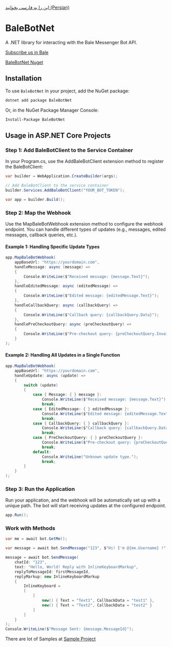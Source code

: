 [این را به فارسی بخوانید (Persian)](README.fa.md)

# BaleBotNet

A .NET library for interacting with the Bale Messenger Bot API.

[Subscribe us in Bale](https://ble.ir/BaleBotNet)

[BaleBotNet Nuget](https://www.nuget.org/packages/BaleBotNet)

## Installation

To use `BaleBotNet` in your project, add the NuGet package:

```bash
dotnet add package BaleBotNet
```

Or, in the NuGet Package Manager Console:

```bash
Install-Package BaleBotNet
```

## Usage in ASP.NET Core Projects

### Step 1: Add BaleBotClient to the Service Container

In your Program.cs, use the AddBaleBotClient extension method to register the BaleBotClient:

```csharp
var builder = WebApplication.CreateBuilder(args);

// Add BaleBotClient to the service container
builder.Services.AddBaleBotClient("YOUR_BOT_TOKEN");

var app = builder.Build();
```

### Step 2: Map the Webhook

Use the MapBaleBotWebhook extension method to configure the webhook endpoint. You can handle different types of updates (e.g., messages, edited messages, callback queries, etc.).

#### Example 1: Handling Specific Update Types

```csharp
app.MapBaleBotWebhook(
    appBaseUrl: "https://yourdomain.com",
    handleMessage: async (message) =>
    {
        Console.WriteLine($"Received message: {message.Text}");
    },
    handleEditedMessage: async (editedMessage) =>
    {
        Console.WriteLine($"Edited message: {editedMessage.Text}");
    },
    handleCallbackQuery: async (callbackQuery) =>
    {
        Console.WriteLine($"Callback query: {callbackQuery.Data}");
    },
    handlePreCheckoutQuery: async (preCheckoutQuery) =>
    {
        Console.WriteLine($"Pre-checkout query: {preCheckoutQuery.InvoicePayload}");
    }
);
```

#### Example 2: Handling All Updates in a Single Function

```csharp
app.MapBaleBotWebhook(
    appBaseUrl: "https://yourdomain.com",
    handleUpdate: async (update) =>
    {
        switch (update)
        {
            case { Message: { } message }:
                Console.WriteLine($"Received message: {message.Text}");
                break;
            case { EditedMessage: { } editedMessage }:
                Console.WriteLine($"Edited message: {editedMessage.Text}");
                break;
            case { CallbackQuery: { } callbackQuery }:
                Console.WriteLine($"Callback query: {callbackQuery.Data}");
                break;
            case { PreCheckoutQuery: { } preCheckoutQuery }:
                Console.WriteLine($"Pre-checkout query: {preCheckoutQuery.InvoicePayload}");
                break;
            default:
                Console.WriteLine("Unknown update type.");
                break;
        }
    }
);
```

### Step 3: Run the Application

Run your application, and the webhook will be automatically set up with a unique path. The bot will start receiving updates at the configured endpoint.

```csharp
app.Run();
```

### Work with Methods

```csharp
var me = await bot.GetMe();

var message = await bot.SendMessage("123", $"Hi! I'm @{me.Username} !");

message = await bot.SendMessage(
    chatId: "123",
    text: "Hello, World! Reply with InlineKeyboardMarkup",
    replyToMessageId: firstMessageId,
    replyMarkup: new InlineKeyboardMarkup
    {
        InlineKeyboard =
        [
            [
                new() { Text = "Text1", CallbackData = "test1" },
                new() { Text = "Text2", CallbackData = "test2" }
            ]
        ]
    }
);
Console.WriteLine($"Message Sent: {message.MessageId}");
```

There are lot of Samples at [Sample Project](https://github.com/RavaqeMehr/BaleBotNet/blob/main/Sample/Program.cs)
